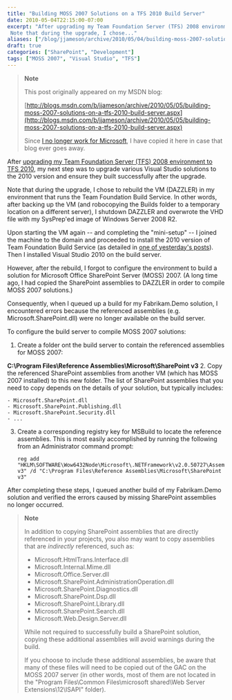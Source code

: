 ```yaml
---
title: "Building MOSS 2007 Solutions on a TFS 2010 Build Server"
date: 2010-05-04T22:15:00-07:00
excerpt: "After upgrading my Team Foundation Server (TFS) 2008 environment to TFS 2010 , my next step was to upgrade various Visual Studio solutions to the 2010 version and ensure they built successfully after the upgrade. 
 Note that during the upgrade, I chose..."
aliases: ["/blog/jjameson/archive/2010/05/04/building-moss-2007-solutions-on-a-tfs-2010-build-server.aspx"]
draft: true
categories: ["SharePoint", "Development"]
tags: ["MOSS 2007", "Visual Studio", "TFS"]
---
```


> **Note**
>
> This post originally appeared on my MSDN blog:
>
> [http://blogs.msdn.com/b/jjameson/archive/2010/05/05/building-moss-2007-solutions-on-a-tfs-2010-build-server.aspx](http://blogs.msdn.com/b/jjameson/archive/2010/05/05/building-moss-2007-solutions-on-a-tfs-2010-build-server.aspx)
>
> Since
> [I no longer work for Microsoft](/blog/jjameson/2011/09/02/last-day-with-microsoft), I have copied it here in case that blog
> ever goes away.

After [upgrading my Team Foundation Server (TFS) 2008 environment to TFS 2010](/blog/jjameson/2010/05/04/upgrade-team-foundation-server-2008-to-tfs-2010-and-sharepoint-server-2010-overview), my next  step was to upgrade various Visual Studio solutions to the 2010 version and ensure  they built successfully after the upgrade.

Note that during the upgrade, I chose to rebuild the VM (DAZZLER) in my environment  that runs the Team Foundation Build Service. In other words, after backing up the  VM (and robocopying the Builds folder to a temporary location on a different server),  I shutdown DAZZLER and overwrote the VHD file with my SysPrep'ed image of Windows  Server 2008 R2.

Upon starting the VM again -- and completing the "mini-setup" -- I joined the  machine to the domain and proceeded to install the 2010 version of Team Foundation  Build Service (as detailed in [one of yesterday's posts](/blog/jjameson/2010/05/04/upgrade-team-foundation-server-2008-to-tfs-2010-and-sharepoint-server-2010)). Then I installed Visual Studio 2010 on the build  server.

However, after the rebuild, I forgot to configure the environment to build a  solution for Microsoft Office SharePoint Server (MOSS) 2007. (A long time ago, I  had copied the SharePoint assemblies to DAZZLER in order to compile MOSS 2007 solutions.)

Consequently, when I queued up a build for my Fabrikam.Demo solution, I encountered  errors because the referenced assemblies (e.g. Microsoft.SharePoint.dll) were no  longer available on the build server.

To configure the build server to compile MOSS 2007 solutions:

1. Create a folder ont the build server to contain the referenced assemblies
   for MOSS 2007:

**C:\Program Files\Reference Assemblies\Microsoft\SharePoint v3**
2. Copy the referenced SharePoint assemblies from another VM (which has MOSS
2007 installed) to this new folder. The list of SharePoint assemblies that you
need to copy depends on the details of your solution, but typically includes:

    - Microsoft.SharePoint.dll
    - Microsoft.SharePoint.Publishing.dll
    - Microsoft.SharePoint.Security.dll
    - ...

3. Create a corresponding registry key for MSBuild to locate the reference
   assemblies. This is most easily accomplished by running the following from an
   Administrator command prompt:
   
   ```
   reg add "HKLM\SOFTWARE\Wow6432Node\Microsoft\.NETFramework\v2.0.50727\AssemblyFoldersEx\SharePoint v3" /d "C:\Program Files\Reference Assemblies\Microsoft\SharePoint v3"
   ```

After completing these steps, I queued another build of my Fabrikam.Demo solution  and verified the errors caused by missing SharePoint assemblies no longer occurred.

> **Note**
>
> In addition to copying SharePoint assemblies that are directly referenced
> in your projects, you also may want to copy assemblies that are *indirectly*
> referenced, such as:
>
> - Microsoft.HtmlTrans.Interface.dll
> - Microsoft.Internal.Mime.dll
> - Microsoft.Office.Server.dll
> - Microsoft.SharePoint.AdministrationOperation.dll
> - Microsoft.SharePoint.Diagnostics.dll
> - Microsoft.SharePoint.Dsp.dll
> - Microsoft.SharePoint.Library.dll
> - Microsoft.SharePoint.Search.dll
> - Microsoft.Web.Design.Server.dll
>
> While not required to successfully build a SharePoint solution, copying
> these additional assemblies will avoid warnings during the build.
>
> If you choose to include these additional assemblies, be aware that many
> of these files will need to be copied out of the GAC on the MOSS 2007 server
> (in other words, most of them are not located in the "Program Files\Common
> Files\microsoft shared\Web Server Extensions\12\ISAPI" folder).

